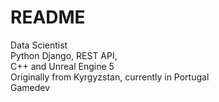 # README
Data Scientist <br/>
Python Django, REST API,<br/>
C++ and Unreal Engine 5<br/>
Originally from Kyrgyzstan, currently in Portugal<br/>
Gamedev
